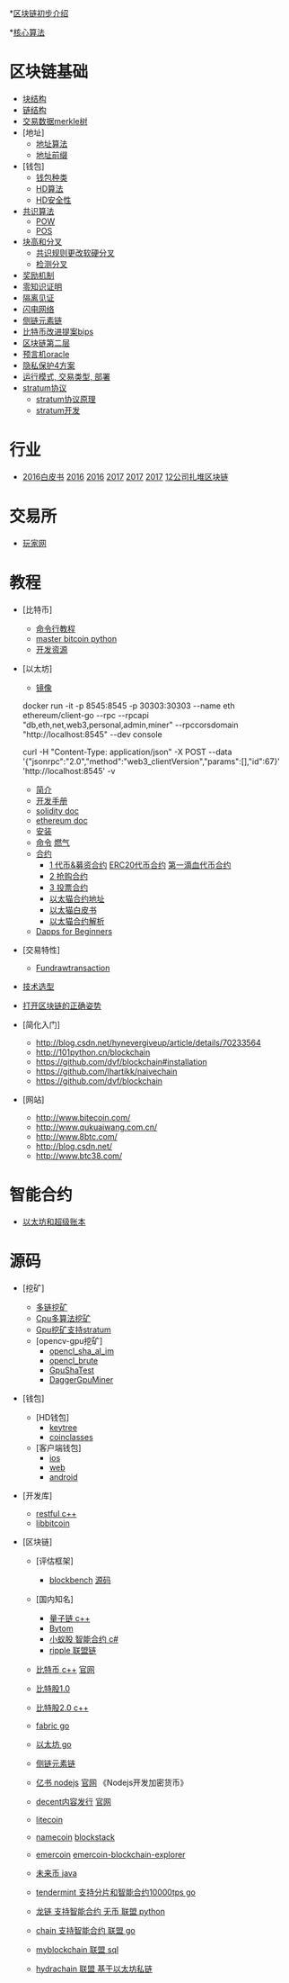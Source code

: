 *[区块链初步介绍](knowledge/turial.md)

*[核心算法](knowledge/kernel.md)

# 区块链基础 
-  [块结构](knowledge/struct.md)
-  [链结构](knowledge/chainstruct.md)
-  [交易数据merkle树](knowledge/transaction.md)
-  [地址]
    -  [地址算法](knowledge/walletaddress.md)
    -  [地址前缀](https://en.bitcoin.it/wiki/List_of_address_prefixes)
-  [钱包]
    -  [钱包种类](knowledge/category.md)
    -  [HD算法](knowledge/hd.md)
    -  [HD安全性](knowledge/hdsafe.md)
-  [共识算法](knowledge/consimple.md)
    -  [POW](knowledge/pow.md)
    -  [POS](knowledge/pos.md)
-  [块高和分叉](knowledge/blockheight.md)
    -  [共识规则更改软硬分叉](knowledge/con.md)
    -  [检测分叉](knowledge/fenchadetect.md)
-  [奖励机制](knowledge/reward.md)
-  [零知识证明](knowledge/zero.md)
-  [隔离见证](knowledge/ge.md)
-  [闪电网络](knowledge/lighting.md)
-  [侧链元素链](knowledge/celian.md)
-  [比特币改进提案bips](https://github.com/bitcoin/bips)
-  [区块链第二层](knowledge/secondlayer.md)
-  [预言机oracle](knowledge/yuyanji.md)
-  [隐私保护4方案](http://www.sohu.com/a/210210946_651743)
-  [运行模式, 交易类型, 部署](knowledge/mode.md)
-  [stratum协议](https://slushpool.com/help/manual/stratum-protocol#download)
    -  [stratum协议原理](http://blog.csdn.net/taifei/article/details/73322595)
    -  [stratum开发](https://www.jianshu.com/p/7b068d874244)

# 行业
- [2016白皮书](http://www.cbdio.com/BigData/2016-10/21/content_5351215.htm) [2016](http://www.sohu.com/a/117063244_391519) [2016](http://blog.csdn.net/sportshark/article/details/53364690) [2017](http://blog.csdn.net/zw0pi8g5c1x/article/details/79267020)  [2017](http://wemedia.ifeng.com/48674796/wemedia.shtml) [2017](http://www.cnii.com.cn/technology/2017-12/15/content_2023283.htm) [12公司扎堆区块链](http://news.zol.com.cn/679/6795052.html)

# 交易所
- [玩家网](http://www.chinawkb.com)

# 教程
- [比特币]
    -  [命令行教程](https://github.com/ChristopherA/Learning-Bitcoin-from-the-Command-Line)
    -  [master bitcoin python](https://github.com/bitcoinbook/bitcoinbook)
    -  [开发资源](https://github.com/ChristopherA/Blockchain-Developer-Resources)
- [以太坊]
    -  [镜像](https://hub.docker.com/r/ethereum/client-go/)  
    
    docker run -it -p 8545:8545 -p 30303:30303  --name eth  ethereum/client-go  --rpc --rpcapi "db,eth,net,web3,personal,admin,miner" --rpccorsdomain "http://localhost:8545" --dev   console
    
    curl -H "Content-Type: application/json" -X POST --data '{"jsonrpc":"2.0","method":"web3_clientVersion","params":[],"id":67}' 'http://localhost:8545' -v
    -  [简介](http://ethfans.org/wikis/Home)
    -  [开发手册](https://www.51chain.net/portal/book/EthereumFrontierGuide/JSONRPCAPI-121.html)
    -  [solidity doc](http://solidity.readthedocs.io/en/latest/)
    -  [ethereum doc](http://www.ethdocs.org/en/latest/index.html#ethereum-homestead-documentation)
    -  [安装](knowledge/ethereum_install.md)
    -  [命令](knowledge/ethereum_comand.md) [燃气](https://zhuanlan.zhihu.com/p/25897435)
    -  [合约](knowledge/ethereum_contract.md)
       -  [1 代币&募资合约](http://blog.csdn.net/qq_28114645/article/details/78802349) [ERC20代币合约](http://blog.csdn.net/diandianxiyu_geek/article/details/78082551?utm_source=gold_browser_extension) [第一滴血代币合约](https://github.com/Firstbloodio/token/blob/master/smart_contract/FirstBloodToken.sol)
       -  [2 抢购合约](http://blog.csdn.net/fidelhl/article/details/50481859)
       -  [3 投票合约](http://www.8btc.com/ethereum-smart-contract)
       -  [以太猫合约地址](https://etherscan.io/address/0x06012c8cf97bead5deae237070f9587f8e7a266d#code) 
       -  [以太猫白皮书](http://ethfans.org/posts/cryptokitties-whitepapaer) 
       -  [以太猫合约解析](http://ethfans.org/posts/how-to-code-your-own-cryptokitties-style-game-on-ethereum)
    -  [Dapps for Beginners](https://dappsforbeginners.wordpress.com/)
    
- [交易特性]
    -  [Fundrawtransaction](https://bitcoincore.org/en/releases/0.14.0/)
- [技术选型](http://blog.csdn.net/sunkun2013/article/details/52997971)
- [打开区块链的正确姿势](http://blog.csdn.net/owndiandian/article/details/54598987)
- [简化入门]
    - http://blog.csdn.net/hynevergiveup/article/details/70233564
    - http://101python.cn/blockchain
    - https://github.com/dvf/blockchain#installation
    - https://github.com/lhartikk/naivechain
    - https://github.com/dvf/blockchain
- [网站]
    - http://www.bitecoin.com/
    - http://www.qukuaiwang.com.cn/
    - http://www.8btc.com/
    - http://blog.csdn.net/
    - http://www.btc38.com/
    
# 智能合约
-  [以太坊和超级账本](knowledge/compare.md)

# 源码
- [挖矿]
    - [多链挖矿](https://github.com/luke-jr/bfgminer/)
    - [Cpu多算法挖矿](https://github.com/lucasjones/cpuminer-multi)
    - [Gpu挖矿支持stratum](https://github.com/Bufius/vertminer-gpu)
    - [opencv-gpu挖矿]
        - [opencl_sha_al_im](https://github.com/Fruneng/opencl_sha_al_im)
        - [opencl_brute](https://github.com/bkerler/opencl_brute)
        - [GpuShaTest](https://github.com/jonano614/GpuShaTest/)
        - [DaggerGpuMiner](https://github.com/jonano614/DaggerGpuMiner)
 - [钱包]
     - [HD钱包]
         - [keytree](https://github.com/stequald/KeyTree-qt/tree/master/keytree-qt)
         - [coinclasses](https://github.com/stequald/CoinClasses)
     - [客户端钱包]
         - [ios](https://github.com/arcbit/arcbit-ios)
         - [web](https://github.com/arcbit/arcbit-web)
         - [android](https://github.com/arcbit/arcbit-android)
 - [开发库]
     - [restful c++](https://github.com/mrtazz/restclient-cpp)
     - [libbitcoin](https://github.com/libbitcoin/libbitcoin)
     
 - [区块链]
     - [评估框架]
         - [blockbench](knowledge/valuable.md) [源码](https://github.com/ooibc88/blockbench)
     
     - [国内知名]
          - [量子链 c++](https://github.com/qtumproject/qtum)
          - [Bytom](https://github.com/Bytom/bytom)
          - [小蚁股 智能合约 c#](https://github.com/antshares/antshares)
          - [ripple 联盟链](https://github.com/ripple/rippled)
     - [比特币 c++](https://github.com/bitcoin)   [官网](https://bitcoin.org/)
     - [比特股1.0](https://github.com/bytemaster/bitshares)
     - [比特股2.0 c++](http://github.com/bitshares)
     - [fabric go](https://github.com/hyperledger/fabric)
     - [以太坊 go](https://github.com/ethereum/)
     - [侧链元素链](https://github.com/ElementsProject/elements)
     - [亿书 nodejs](https://github.com/Ebookcoin) [官网](http://ebookchain.org/) 《Nodejs开发加密货币》
     - [decent内容发行](https://github.com/DECENTfoundation/DECENT-Network) [官网](https://decent.ch)
     - [litecoin](https://github.com/litecoin-project/litecore-litecoin)
     - [namecoin](https://github.com/namecoin/namecoin-core) [blockstack](https://github.com/blockstack/blockstack-core)
     - [emercoin](https://github.com/emercoin/emercoin)  [emercoin-blockchain-explorer](https://github.com/Valermos/emercoin-blockchain-explorer)
     
     - [未来币 java](https://bitbucket.org/JeanLucPicard/nxt/overview)
     - [tendermint 支持分片和智能合约10000tps go](https://github.com/tendermint/tendermint)
     - [龙链 支持智能合约 无币 联盟 python](https://github.com/dragonchain/dragonchain)
     - [chain 支持智能合约 联盟 go](https://github.com/chain/chain)
     - [myblockchain 联盟 sql](https://github.com/myblockchain/myblockchain)
     - [hydrachain 联盟 基于以太坊私链](https://github.com/HydraChain/hydrachain)

         


